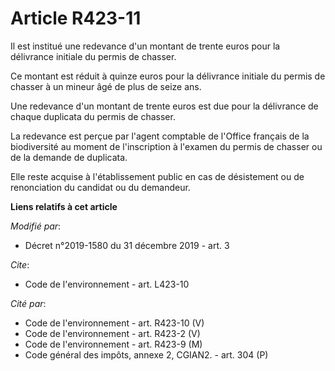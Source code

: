 # Article R423-11

Il est institué une redevance d'un montant de trente euros pour la délivrance initiale du permis de chasser.

Ce montant est réduit à quinze euros pour la délivrance initiale du permis de chasser à un mineur âgé de plus de seize ans.

Une redevance d'un montant de trente euros est due pour la délivrance de chaque duplicata du permis de chasser.

La redevance est perçue par l'agent comptable de l'Office français de la biodiversité au moment de l'inscription à l'examen
du permis de chasser ou de la demande de duplicata.

Elle reste acquise à l'établissement public en cas de désistement ou de renonciation du candidat ou du demandeur.

**Liens relatifs à cet article**

_Modifié par_:

  - Décret n°2019-1580 du 31 décembre 2019 - art. 3

_Cite_:

  - Code de l'environnement - art. L423-10

_Cité par_:

  - Code de l'environnement - art. R423-10 (V)
  - Code de l'environnement - art. R423-2 (V)
  - Code de l'environnement - art. R423-9 (M)
  - Code général des impôts, annexe 2, CGIAN2. - art. 304 (P)
